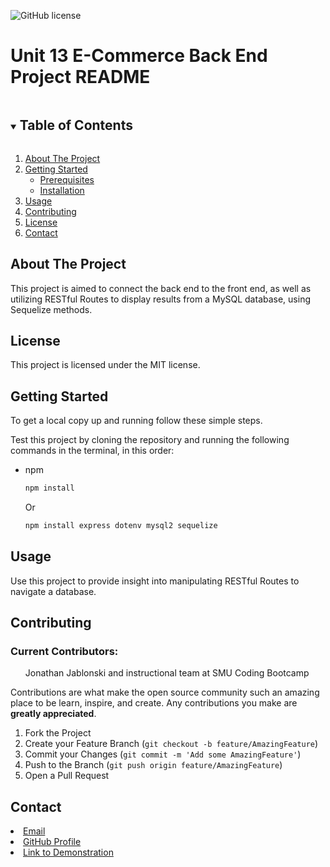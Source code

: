 ![GitHub license](https://img.shields.io/badge/license-MIT-blue.svg)
        
<!-- TITLE -->
### <h1>Unit 13 E-Commerce Back End Project README</h1>

<!-- TABLE OF CONTENTS -->
<details open="open">
    <summary><h2 style="display: inline-block">Table of Contents</h2></summary>
    <ol>
    <li>
        <a href="#about-the-project">About The Project</a>
    </li>
    <li>
        <a href="#getting-started">Getting Started</a>
        <ul>
        <li><a href="#prerequisites">Prerequisites</a></li>
        <li><a href="#installation">Installation</a></li>
        </ul>
    </li>
    <li><a href="#usage">Usage</a></li>
    <li><a href="#contributing">Contributing</a></li>
    <li><a href="#license">License</a></li>
    <li><a href="#contact">Contact</a></li>
    </ol>
</details>



<!-- ABOUT THE PROJECT -->
## About The Project

This project is aimed to connect the back end to the front end, as well as utilizing RESTful Routes to display results from a MySQL database, using Sequelize methods.

<!-- LICENSE -->
## License

This project is licensed under the MIT license.

<!-- GETTING STARTED -->
## Getting Started

To get a local copy up and running follow these simple steps. 

Test this project by cloning the repository and running the following commands in the terminal, in this order:

* npm

    ```sh
    npm install
    ```
  Or
  
    ```sh
    npm install express dotenv mysql2 sequelize
    ```

<!-- USAGE EXAMPLES -->
## Usage

Use this project to provide insight into manipulating RESTful Routes to navigate a database.


<!-- CONTRIBUTING -->
## Contributing

### Current Contributors: 
<ol>Jonathan Jablonski and instructional team at SMU Coding Bootcamp</ol>

Contributions are what make the open source community such an amazing place to be learn, inspire, and create. Any contributions you make are **greatly appreciated**.

1. Fork the Project
2. Create your Feature Branch (`git checkout -b feature/AmazingFeature`)
3. Commit your Changes (`git commit -m 'Add some AmazingFeature'`)
4. Push to the Branch (`git push origin feature/AmazingFeature`)
5. Open a Pull Request






<!-- CONTACT -->
## Contact

<li><a href = jonathanjablonski94@gmail.com>Email</a></li>

<li><a href = https://github.com/jonathan-jablonski>GitHub Profile</a></li>

<li><a href = https://drive.google.com/file/d/1RfOkLcMTUhuRKpnK1tgdKJJHWtRPBVuu/view>Link to Demonstration</a></li>
